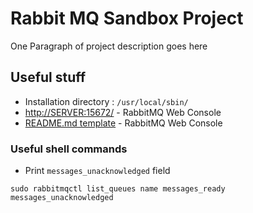 # Rabbit MQ Sandbox Project

One Paragraph of project description goes here

## Useful stuff
* Installation directory : `/usr/local/sbin/`
* [http://SERVER:15672/](http://localhost:15672/#//) - RabbitMQ Web Console
* [README.md template](https://gist.github.com/Jiriik/ab49a50c09d654ca6bb794b31c36cd6e) - RabbitMQ Web Console

### Useful shell commands
* Print `messages_unacknowledged` field
```
sudo rabbitmqctl list_queues name messages_ready messages_unacknowledged
```

